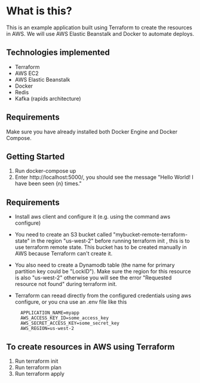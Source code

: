 <h1>What is this?</h1>

This is an example application built using Terraform to create the resources in AWS. We will use AWS Elastic Beanstalk and Docker to automate deploys.

<h2>Technologies implemented</h2>

- Terraform
- AWS EC2
- AWS Elastic Beanstalk
- Docker
- Redis
- Kafka (rapids architecture)

<h2>Requirements</h2>
Make sure you have already installed both Docker Engine and Docker Compose.

<h2>Getting Started</h2>

1. Run docker-compose up
2. Enter http://localhost:5000/, you should see the message "Hello World! I have been seen {n} times."

<h2>Requirements</h2>

- Install aws client and configure it (e.g. using the command aws configure)
- You need to create an S3 bucket called "mybucket-remote-terraform-state" in the region "us-west-2" before running terraform init , this is to use terraform remote state. This bucket has to be created manually in AWS because Terraform can't create it.
- You also need to create a Dynamodb table (the name for primary partition key could be "LockID"). Make sure the region for this resource is also "us-west-2" otherwise you will see the error "Requested resource not found" during terraform init.
- Terraform can reead directly from the configured credentials using aws configure, or you cna use an .env file like this

        APPLICATION_NAME=myapp
        AWS_ACCESS_KEY_ID=some_access_key
        AWS_SECRET_ACCESS_KEY=some_secret_key
        AWS_REGION=us-west-2

<h2>To create resources in AWS using Terraform</h2>

1. Run terraform init
2. Run terraform plan
3. Run terraform apply



